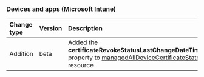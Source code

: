 ### Devices and apps (Microsoft Intune)

| **Change type** | **Version** | **Description** |
|:---|:---|:---|
|Addition|beta|Added the **certificateRevokeStatusLastChangeDateTime** property to [managedAllDeviceCertificateState](/graph/api/resources/intune-managedAllDeviceCertificateState?view=graph-rest-beta) resource|
